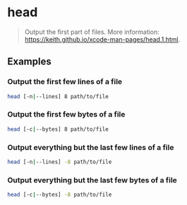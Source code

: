 # head

> Output the first part of files. More information: <https://keith.github.io/xcode-man-pages/head.1.html>.

## Examples

### Output the first few lines of a file

```bash
head [-n|--lines] 8 path/to/file
```

### Output the first few bytes of a file

```bash
head [-c|--bytes] 8 path/to/file
```

### Output everything but the last few lines of a file

```bash
head [-n|--lines] -8 path/to/file
```

### Output everything but the last few bytes of a file

```bash
head [-c|--bytes] -8 path/to/file
```

